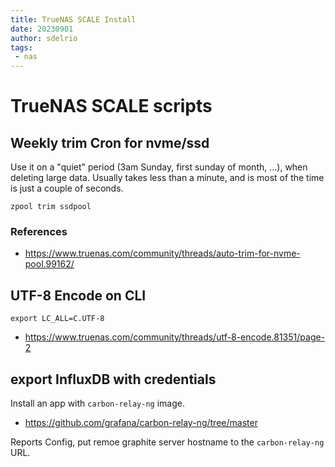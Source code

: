 ```yaml
---
title: TrueNAS SCALE Install
date: 20230901
author: sdelrio
tags:
 - nas
---
```


# TrueNAS SCALE scripts

## Weekly trim Cron for nvme/ssd

Use it on a "quiet" period (3am Sunday, first sunday of month, ...), when deleting large data. Usually takes less than a minute, and is most of the time is just a couple of seconds.

```
zpool trim ssdpool
```

### References

* <https://www.truenas.com/community/threads/auto-trim-for-nvme-pool.99162/>

## UTF-8 Encode on CLI

```
export LC_ALL=C.UTF-8
```

* <https://www.truenas.com/community/threads/utf-8-encode.81351/page-2>


## export InfluxDB with credentials

Install an app with `carbon-relay-ng` image.

* <https://github.com/grafana/carbon-relay-ng/tree/master>

Reports Config, put remoe graphite server hostname to the `carbon-relay-ng` URL.

